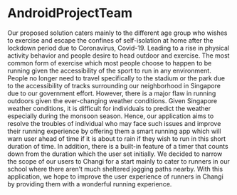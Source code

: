 # AndroidProjectTeam

Our proposed solution caters mainly to the different age group who wishes to exercise and escape the confines of self-isolation at home after the lockdown period due to Coronavirus, Covid-19. Leading to a rise in physical activity behavior and people desire to head outdoor and exercise. The most common form of exercise which most people choose to happen to be running given the accessibility of the sport to run in any environment. People no longer need to travel specifically to the stadium or the park due to the accessibility of tracks surrounding our neighborhood in Singapore due to our government effort. However, there is a major flaw in running outdoors given the ever-changing weather conditions. Given Singapore weather conditions, it is difficult for individuals to predict the weather especially during the monsoon season. Hence, our application aims to resolve the troubles of individual who may face such issues and improve their running experience by offering them a smart running app which will warn user ahead of time if it is about to rain if they wish to run in this short duration of time. In addition, there is a built-in feature of a timer that counts down from the duration which the user set initially. We decided to narrow the scope of our users to Changi for a start mainly to cater to runners in our school where there aren’t much sheltered jogging paths nearby. With this application, we hope to improve the user experience of runners in Changi by providing them with a wonderful running experience.
